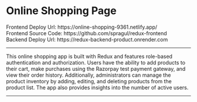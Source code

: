 <h1>Online Shopping Page</h1>
Frontend Deploy Url: https://online-shopping-9361.netlify.app/<br/>
Frontend Source Code: https://github.com/spragul/redux-frontend<br/>
Backend Deploy Url: https://redux-backend-product.onrender.com<br/>
<hr/>
This online shopping app is built with Redux and features role-based authentication and authorization. Users have the ability to add products to their cart, make purchases using the Razorpay test payment gateway, and view their order history. Additionally, administrators can manage the product inventory by adding, editing, and deleting products from the product list. The app also provides insights into the number of active users.<hr/>
